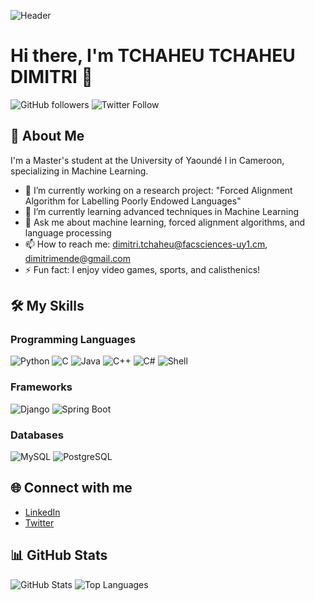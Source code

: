 ![Header](https://img.shields.io/badge/GitHub-Profile-brightgreen)

# Hi there, I'm TCHAHEU TCHAHEU DIMITRI 👋

![GitHub followers](https://img.shields.io/github/followers/mende237?label=Follow&style=social)
![Twitter Follow](https://img.shields.io/twitter/follow/dimitri237?style=social)

## 🚀 About Me
I'm a Master's student at the University of Yaoundé I in Cameroon, specializing in Machine Learning.

- 🔭 I’m currently working on a research project: "Forced Alignment Algorithm for Labelling Poorly Endowed Languages"
- 🌱 I’m currently learning advanced techniques in Machine Learning
- 💬 Ask me about machine learning, forced alignment algorithms, and language processing
- 📫 How to reach me: [dimitri.tchaheu@facsciences-uy1.cm](mailto:dimitri.tchaheu@facsciences-uy1.cm), [dimitrimende@gmail.com](mailto:dimitrimende@gmail.com)
- ⚡ Fun fact: I enjoy video games, sports, and calisthenics!

## 🛠️ My Skills
### Programming Languages
![Python](https://img.shields.io/badge/Python-3776AB?style=for-the-badge&logo=python&logoColor=white)
![C](https://img.shields.io/badge/C-A8B9CC?style=for-the-badge&logo=c&logoColor=white)
![Java](https://img.shields.io/badge/Java-007396?style=for-the-badge&logo=java&logoColor=white)
![C++](https://img.shields.io/badge/C%2B%2B-00599C?style=for-the-badge&logo=c%2B%2B&logoColor=white)
![C#](https://img.shields.io/badge/C%23-239120?style=for-the-badge&logo=c-sharp&logoColor=white)
![Shell](https://img.shields.io/badge/Shell_Script-121011?style=for-the-badge&logo=gnu-bash&logoColor=white)

### Frameworks
![Django](https://img.shields.io/badge/Django-092E20?style=for-the-badge&logo=django&logoColor=white)
![Spring Boot](https://img.shields.io/badge/Spring_Boot-6DB33F?style=for-the-badge&logo=spring-boot&logoColor=white)

### Databases
![MySQL](https://img.shields.io/badge/MySQL-4479A1?style=for-the-badge&logo=mysql&logoColor=white)
![PostgreSQL](https://img.shields.io/badge/PostgreSQL-336791?style=for-the-badge&logo=postgresql&logoColor=white)

## 🌐 Connect with me
- [LinkedIn](https://www.linkedin.com/in/dimitri-tchaheu-tchaheu-11a57224a)
- [Twitter](https://twitter.com/dimitri237)

## 📊 GitHub Stats
![GitHub Stats](https://github-readme-stats.vercel.app/api?username=mende237&show_icons=true)
![Top Languages](https://github-readme-stats.vercel.app/api/top-langs/?username=mende237&layout=compact)

